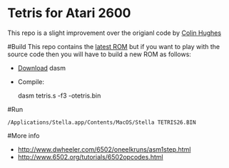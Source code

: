 Tetris for Atari 2600
=====================

This repo is a slight improvement over the origianl code by [Colin Hughes](./TETRIS26.TXT)

#Build
This repo contains the [latest ROM](./tetris.bin) but if you want to play with the source code
then you will have to build a new ROM as follows:

* [Download](http://sourceforge.net/projects/dasm-dillon/files/dasm-dillon/2.20.11/dasm-2.20.11.tar.gz/download) dasm
* Compile:

    dasm tetris.s -f3 -otetris.bin

#Run

    /Applications/Stella.app/Contents/MacOS/Stella TETRIS26.BIN

#More info
* http://www.dwheeler.com/6502/oneelkruns/asm1step.html
* http://www.6502.org/tutorials/6502opcodes.html
